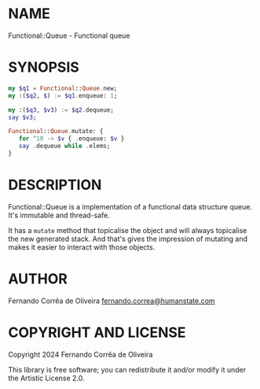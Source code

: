 NAME
====

Functional::Queue - Functional queue

SYNOPSIS
========

```raku
my $q1 = Functional::Queue.new;
my :($q2, $) := $q1.enqueue: 1;

my :($q3, $v3) := $q2.dequeue;
say $v3;

Functional::Queue.mutate: {
   for ^10 -> $v { .enqueue: $v }
   say .dequeue while .elems;
}
```

DESCRIPTION
===========

Functional::Queue is a implementation of a functional data structure queue. It's immutable and thread-safe.

It has a `mutate` method that topicalise the object and will always topicalise the new generated stack. And that's gives the impression of mutating and makes it easier to interact with those objects.

AUTHOR
======

Fernando Corrêa de Oliveira <fernando.correa@humanstate.com>

COPYRIGHT AND LICENSE
=====================

Copyright 2024 Fernando Corrêa de Oliveira

This library is free software; you can redistribute it and/or modify it under the Artistic License 2.0.

